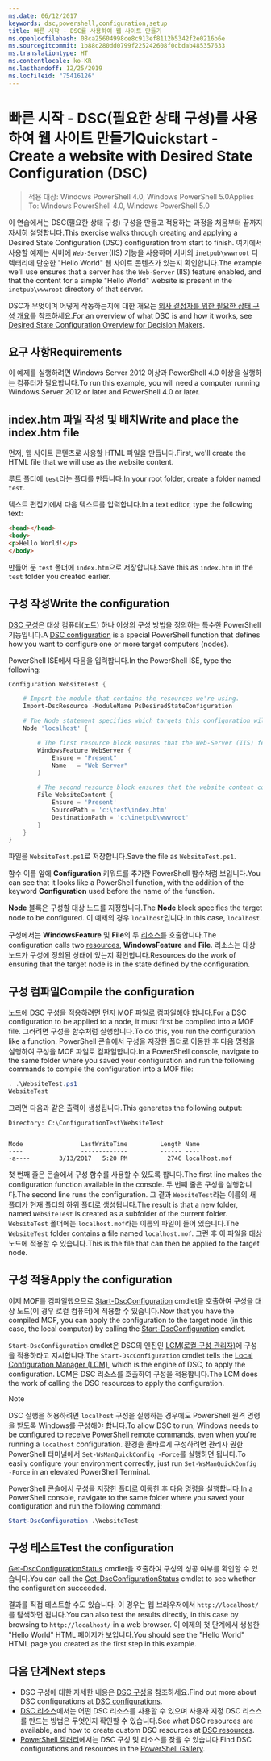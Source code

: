 ```yaml
---
ms.date: 06/12/2017
keywords: dsc,powershell,configuration,setup
title: 빠른 시작 - DSC를 사용하여 웹 사이트 만들기
ms.openlocfilehash: 08ca25604998ce8c913ef8112b5342f2e0216b6e
ms.sourcegitcommit: 1b88c280dd0799f225242608f0cbdab485357633
ms.translationtype: HT
ms.contentlocale: ko-KR
ms.lasthandoff: 12/25/2019
ms.locfileid: "75416126"
---
```

# <a name="quickstart---create-a-website-with-desired-state-configuration-dsc"></a><span data-ttu-id="118d9-103">빠른 시작 - DSC(필요한 상태 구성)를 사용하여 웹 사이트 만들기</span><span class="sxs-lookup"><span data-stu-id="118d9-103">Quickstart - Create a website with Desired State Configuration (DSC)</span></span>

> <span data-ttu-id="118d9-104">적용 대상: Windows PowerShell 4.0, Windows PowerShell 5.0</span><span class="sxs-lookup"><span data-stu-id="118d9-104">Applies To: Windows PowerShell 4.0, Windows PowerShell 5.0</span></span>

<span data-ttu-id="118d9-105">이 연습에서는 DSC(필요한 상태 구성) 구성을 만들고 적용하는 과정을 처음부터 끝까지 자세히 설명합니다.</span><span class="sxs-lookup"><span data-stu-id="118d9-105">This exercise walks through creating and applying a Desired State Configuration (DSC) configuration from start to finish.</span></span>
<span data-ttu-id="118d9-106">여기에서 사용할 예제는 서버에 `Web-Server`(IIS) 기능을 사용하며 서버의 `inetpub\wwwroot` 디렉터리에 단순한 "Hello World" 웹 사이트 콘텐츠가 있는지 확인합니다.</span><span class="sxs-lookup"><span data-stu-id="118d9-106">The example we'll use ensures that a server has the `Web-Server` (IIS) feature enabled, and that the content for a simple "Hello World" website is present in the `inetpub\wwwroot` directory of that server.</span></span>

<span data-ttu-id="118d9-107">DSC가 무엇이며 어떻게 작동하는지에 대한 개요는 [의사 결정자를 위한 필요한 상태 구성 개요](../overview/decisionMaker.md)를 참조하세요.</span><span class="sxs-lookup"><span data-stu-id="118d9-107">For an overview of what DSC is and how it works, see [Desired State Configuration Overview for Decision Makers](../overview/decisionMaker.md).</span></span>

## <a name="requirements"></a><span data-ttu-id="118d9-108">요구 사항</span><span class="sxs-lookup"><span data-stu-id="118d9-108">Requirements</span></span>

<span data-ttu-id="118d9-109">이 예제를 실행하려면 Windows Server 2012 이상과 PowerShell 4.0 이상을 실행하는 컴퓨터가 필요합니다.</span><span class="sxs-lookup"><span data-stu-id="118d9-109">To run this example, you will need a computer running Windows Server 2012 or later and PowerShell 4.0 or later.</span></span>

## <a name="write-and-place-the-indexhtm-file"></a><span data-ttu-id="118d9-110">index.htm 파일 작성 및 배치</span><span class="sxs-lookup"><span data-stu-id="118d9-110">Write and place the index.htm file</span></span>

<span data-ttu-id="118d9-111">먼저, 웹 사이트 콘텐츠로 사용할 HTML 파일을 만듭니다.</span><span class="sxs-lookup"><span data-stu-id="118d9-111">First, we'll create the HTML file that we will use as the website content.</span></span>

<span data-ttu-id="118d9-112">루트 폴더에 `test`라는 폴더를 만듭니다.</span><span class="sxs-lookup"><span data-stu-id="118d9-112">In your root folder, create a folder named `test`.</span></span>

<span data-ttu-id="118d9-113">텍스트 편집기에서 다음 텍스트를 입력합니다.</span><span class="sxs-lookup"><span data-stu-id="118d9-113">In a text editor, type the following text:</span></span>

```html
<head></head>
<body>
<p>Hello World!</p>
</body>
```

<span data-ttu-id="118d9-114">만들어 둔 `test` 폴더에 `index.htm`으로 저장합니다.</span><span class="sxs-lookup"><span data-stu-id="118d9-114">Save this as `index.htm` in the `test` folder you created earlier.</span></span>

## <a name="write-the-configuration"></a><span data-ttu-id="118d9-115">구성 작성</span><span class="sxs-lookup"><span data-stu-id="118d9-115">Write the configuration</span></span>

<span data-ttu-id="118d9-116">[DSC 구성](../configurations/configurations.md)은 대상 컴퓨터(노트) 하나 이상의 구성 방법을 정의하는 특수한 PowerShell 기능입니다.</span><span class="sxs-lookup"><span data-stu-id="118d9-116">A [DSC configuration](../configurations/configurations.md) is a special PowerShell function that defines how you want to configure one or more target computers (nodes).</span></span>

<span data-ttu-id="118d9-117">PowerShell ISE에서 다음을 입력합니다.</span><span class="sxs-lookup"><span data-stu-id="118d9-117">In the PowerShell ISE, type the following:</span></span>

```powershell
Configuration WebsiteTest {

    # Import the module that contains the resources we're using.
    Import-DscResource -ModuleName PsDesiredStateConfiguration

    # The Node statement specifies which targets this configuration will be applied to.
    Node 'localhost' {

        # The first resource block ensures that the Web-Server (IIS) feature is enabled.
        WindowsFeature WebServer {
            Ensure = "Present"
            Name   = "Web-Server"
        }

        # The second resource block ensures that the website content copied to the website root folder.
        File WebsiteContent {
            Ensure = 'Present'
            SourcePath = 'c:\test\index.htm'
            DestinationPath = 'c:\inetpub\wwwroot'
        }
    }
}
```

<span data-ttu-id="118d9-118">파일을 `WebsiteTest.ps1`로 저장합니다.</span><span class="sxs-lookup"><span data-stu-id="118d9-118">Save the file as `WebsiteTest.ps1`.</span></span>

<span data-ttu-id="118d9-119">함수 이름 앞에 **Configuration** 키워드를 추가한 PowerShell 함수처럼 보입니다.</span><span class="sxs-lookup"><span data-stu-id="118d9-119">You can see that it looks like a PowerShell function, with the addition of the keyword **Configuration** used before the name of the function.</span></span>

<span data-ttu-id="118d9-120">**Node** 블록은 구성할 대상 노드를 지정합니다.</span><span class="sxs-lookup"><span data-stu-id="118d9-120">The **Node** block specifies the target node to be configured.</span></span> <span data-ttu-id="118d9-121">이 예제의 경우 `localhost`입니다.</span><span class="sxs-lookup"><span data-stu-id="118d9-121">In this case, `localhost`.</span></span>

<span data-ttu-id="118d9-122">구성에서는 **WindowsFeature** 및 **File**의 두 [리소스](../resources/resources.md)를 호출합니다.</span><span class="sxs-lookup"><span data-stu-id="118d9-122">The configuration calls two [resources](../resources/resources.md), **WindowsFeature** and **File**.</span></span>
<span data-ttu-id="118d9-123">리소스는 대상 노드가 구성에 정의된 상태에 있는지 확인합니다.</span><span class="sxs-lookup"><span data-stu-id="118d9-123">Resources do the work of ensuring that the target node is in the state defined by the configuration.</span></span>

## <a name="compile-the-configuration"></a><span data-ttu-id="118d9-124">구성 컴파일</span><span class="sxs-lookup"><span data-stu-id="118d9-124">Compile the configuration</span></span>

<span data-ttu-id="118d9-125">노드에 DSC 구성을 적용하려면 먼저 MOF 파일로 컴파일해야 합니다.</span><span class="sxs-lookup"><span data-stu-id="118d9-125">For a DSC configuration to be applied to a node, it must first be compiled into a MOF file.</span></span>
<span data-ttu-id="118d9-126">그러려면 구성을 함수처럼 실행합니다.</span><span class="sxs-lookup"><span data-stu-id="118d9-126">To do this, you run the configuration like a function.</span></span>
<span data-ttu-id="118d9-127">PowerShell 콘솔에서 구성을 저장한 폴더로 이동한 후 다음 명령을 실행하여 구성을 MOF 파일로 컴파일합니다.</span><span class="sxs-lookup"><span data-stu-id="118d9-127">In a PowerShell console, navigate to the same folder where you saved your configuration and run the following commands to compile the configuration into a MOF file:</span></span>

```powershell
. .\WebsiteTest.ps1
WebsiteTest
```

<span data-ttu-id="118d9-128">그러면 다음과 같은 출력이 생성됩니다.</span><span class="sxs-lookup"><span data-stu-id="118d9-128">This generates the following output:</span></span>

```
Directory: C:\ConfigurationTest\WebsiteTest


Mode                LastWriteTime         Length Name
----                -------------         ------ ----
-a----        3/13/2017   5:20 PM           2746 localhost.mof
```

<span data-ttu-id="118d9-129">첫 번째 줄은 콘솔에서 구성 함수를 사용할 수 있도록 합니다.</span><span class="sxs-lookup"><span data-stu-id="118d9-129">The first line makes the configuration function available in the console.</span></span>
<span data-ttu-id="118d9-130">두 번째 줄은 구성을 실행합니다.</span><span class="sxs-lookup"><span data-stu-id="118d9-130">The second line runs the configuration.</span></span>
<span data-ttu-id="118d9-131">그 결과 `WebsiteTest`라는 이름의 새 폴더가 현재 폴더의 하위 폴더로 생성됩니다.</span><span class="sxs-lookup"><span data-stu-id="118d9-131">The result is that a new folder, named `WebsiteTest` is created as a subfolder of the current folder.</span></span>
<span data-ttu-id="118d9-132">`WebsiteTest` 폴더에는 `localhost.mof`라는 이름의 파일이 들어 있습니다.</span><span class="sxs-lookup"><span data-stu-id="118d9-132">The `WebsiteTest` folder contains a file named `localhost.mof`.</span></span>
<span data-ttu-id="118d9-133">그런 후 이 파일을 대상 노드에 적용할 수 있습니다.</span><span class="sxs-lookup"><span data-stu-id="118d9-133">This is the file that can then be applied to the target node.</span></span>

## <a name="apply-the-configuration"></a><span data-ttu-id="118d9-134">구성 적용</span><span class="sxs-lookup"><span data-stu-id="118d9-134">Apply the configuration</span></span>

<span data-ttu-id="118d9-135">이제 MOF를 컴파일했으므로 [Start-DscConfiguration](/powershell/module/psdesiredstateconfiguration/start-dscconfiguration) cmdlet을 호출하여 구성을 대상 노드(이 경우 로컬 컴퓨터)에 적용할 수 있습니다.</span><span class="sxs-lookup"><span data-stu-id="118d9-135">Now that you have the compiled MOF, you can apply the configuration to the target node (in this case, the local computer) by calling the [Start-DscConfiguration](/powershell/module/psdesiredstateconfiguration/start-dscconfiguration) cmdlet.</span></span>

<span data-ttu-id="118d9-136">`Start-DscConfiguration` cmdlet은 DSC의 엔진인 [LCM(로컬 구성 관리자)](../managing-nodes/metaConfig.md)에 구성을 적용하라고 지시합니다.</span><span class="sxs-lookup"><span data-stu-id="118d9-136">The `Start-DscConfiguration` cmdlet tells the [Local Configuration Manager (LCM)](../managing-nodes/metaConfig.md), which is the engine of DSC, to apply the configuration.</span></span>
<span data-ttu-id="118d9-137">LCM은 DSC 리소스를 호출하여 구성을 적용합니다.</span><span class="sxs-lookup"><span data-stu-id="118d9-137">The LCM does the work of calling the DSC resources to apply the configuration.</span></span>

> [!NOTE]
> <span data-ttu-id="118d9-138">DSC 실행을 허용하려면 `localhost` 구성을 실행하는 경우에도 PowerShell 원격 명령을 받도록 Windows를 구성해야 합니다.</span><span class="sxs-lookup"><span data-stu-id="118d9-138">To allow DSC to run, Windows needs to be configured to receive PowerShell remote commands, even when you're running a `localhost` configuration.</span></span> <span data-ttu-id="118d9-139">환경을 올바르게 구성하려면 관리자 권한 PowerShell 터미널에서 `Set-WsManQuickConfig -Force`를 실행하면 됩니다.</span><span class="sxs-lookup"><span data-stu-id="118d9-139">To easily configure your environment correctly, just run `Set-WsManQuickConfig -Force` in an elevated PowerShell Terminal.</span></span>

<span data-ttu-id="118d9-140">PowerShell 콘솔에서 구성을 저장한 폴더로 이동한 후 다음 명령을 실행합니다.</span><span class="sxs-lookup"><span data-stu-id="118d9-140">In a PowerShell console, navigate to the same folder where you saved your configuration and run the following command:</span></span>

```powershell
Start-DscConfiguration .\WebsiteTest
```

## <a name="test-the-configuration"></a><span data-ttu-id="118d9-141">구성 테스트</span><span class="sxs-lookup"><span data-stu-id="118d9-141">Test the configuration</span></span>

<span data-ttu-id="118d9-142">[Get-DscConfigurationStatus](/powershell/module/psdesiredstateconfiguration/get-dscconfigurationstatus) cmdlet을 호출하여 구성의 성공 여부를 확인할 수 있습니다.</span><span class="sxs-lookup"><span data-stu-id="118d9-142">You can call the [Get-DscConfigurationStatus](/powershell/module/psdesiredstateconfiguration/get-dscconfigurationstatus) cmdlet to see whether the configuration succeeded.</span></span>

<span data-ttu-id="118d9-143">결과를 직접 테스트할 수도 있습니다. 이 경우는 웹 브라우저에서 `http://localhost/`를 탐색하면 됩니다.</span><span class="sxs-lookup"><span data-stu-id="118d9-143">You can also test the results directly, in this case by browsing to `http://localhost/` in a web browser.</span></span>
<span data-ttu-id="118d9-144">이 예제의 첫 단계에서 생성한 "Hello World" HTML 페이지가 보입니다.</span><span class="sxs-lookup"><span data-stu-id="118d9-144">You should see the "Hello World" HTML page you created as the first step in this example.</span></span>

## <a name="next-steps"></a><span data-ttu-id="118d9-145">다음 단계</span><span class="sxs-lookup"><span data-stu-id="118d9-145">Next steps</span></span>

- <span data-ttu-id="118d9-146">DSC 구성에 대한 자세한 내용은 [DSC 구성](../configurations/configurations.md)을 참조하세요.</span><span class="sxs-lookup"><span data-stu-id="118d9-146">Find out more about DSC configurations at [DSC configurations](../configurations/configurations.md).</span></span>
- <span data-ttu-id="118d9-147">[DSC 리소스](../resources/resources.md)에서는 어떤 DSC 리소스를 사용할 수 있으며 사용자 지정 DSC 리소스를 만드는 방법은 무엇인지 확인할 수 있습니다.</span><span class="sxs-lookup"><span data-stu-id="118d9-147">See what DSC resources are available, and how to create custom DSC resources at [DSC resources](../resources/resources.md).</span></span>
- <span data-ttu-id="118d9-148">[PowerShell 갤러리](https://www.powershellgallery.com/)에서는 DSC 구성 및 리소스를 찾을 수 있습니다.</span><span class="sxs-lookup"><span data-stu-id="118d9-148">Find DSC configurations and resources in the [PowerShell Gallery](https://www.powershellgallery.com/).</span></span>
